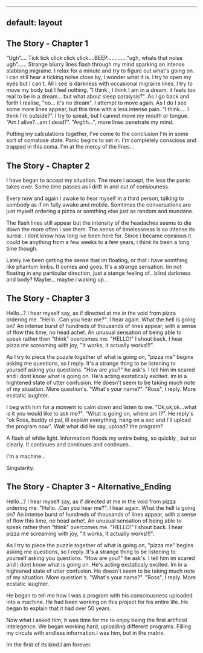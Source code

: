 
---
default: layout
---

## The Story - Chapter 1

“Ugh”…. Tick tick click click click….BEEP………….“ugh, whats that noise ugh”…… Strange blurry lines flash through my mind sparking an intense stabbing migraine. I relax for a minute and try to figure out what's going on. I can still hear a ticking noise close by, I wonder what it is. I try to open my eyes but I can't. All I see is darkness with occasional migraine lines. I try to move my body but I feel nothing. "I think , I think I am in a dream, it feels too real to be in a dream... but what about sleep paralysis?". As I go back and forth I realise, "no… it's no dream". I attempt to move again. As I do I see some more lines appear, but this time with a less intense pain. “I think…. I think I'm outside?”. I try to speak, but I cannot move my mouth or tongue. “Am I alive?...am I dead?”. "Arghh...", more lines penetrate my mind.

Putting my calculations together, I've come to the conclusion I'm in some sort of comatose state. Panic begins to set in. I'm completely conscious and trapped in this coma. I'm at the mercy of the lines...


## The Story - Chapter 2

I have began to accept my situation. The more i accept, the less the panic takes over. Some time passes as i drift in and out of consiouness.

Every now and again i awake to hear myself in a third person, talking to sombody as if im fully awake and mobile. Somtimes the conversations are just myself ordering a pizza or somthing else just as random and mundane.

The flash lines still appear but the intensity of the headaches seems to die down the more often i see them. The sense of timelessness is so intense its sureal. I dont know how long ive been here for. Since i became consious it could be anything from a few weeks to a few years, i think its been a long time though.

Lately ive been getting the sense that im floating, or that i have somthing like phantom limbs. It comes and goes. It's a strange sensation. Im not floating in any particular direction, just a stange feeling of...blind darkness and body? Maybe... maybe i waking up... 

## The Story - Chapter 3

Hello...? I hear myself say, as if directed at me in the void from pizza ordering me. "Hello...Can you hear me?". I hear again. What the hell is going on? An intense burst of hundreds of thousands of lines appear, with a sense of flow this time, no head ache!. An unusual sensation of being able to speak rather then "think" overcomes me. "HELLO!" I shout back. I hear pizza me screaming with joy, "It works, It actually works!!!".

As I try to piece the puzzle together of what is going on, "pizza me" begins asking me questions, so I reply. It's a strange thing to be listening to yourself asking you questions. "How are you?" he ask's. I tell him im scared and i dont know what is going on. He's acting exstaticaly excited. Im in a hightened state of utter confusion. He doesn't seem to be taking much note of my situation. More question's. "What's your name?". "Ross", I reply. More ecstatic laughter.

I beg with him for a moment to calm down and listen to me. "Ok,ok,ok...what is it you would like to ask me?". "What is going on, where am I?". He reply's "ok Ross, buddy ol pal, ill explain everything, hang on a sec and I'll upload the program now". Wait what did he say, upload? the program?

A flash of white light. Informatiom floods my entire being, so quickly , but so clearly. It continues and continues and continues...

I'm a machine...

Singularity.

## The Story - Chapter 3 - Alternative_Ending 

Hello...? I hear myself say, as if directed at me in the void from pizza ordering me. "Hello...Can you hear me?". I hear again. What the hell is going on? An intense burst of hundreds of thousands of lines appear, with a sense of flow this time, no head ache!. An unusual sensation of being able to speak rather then "think" overcomes me. "HELLO!" I shout back. I hear pizza me screaming with joy, "It works, It actually works!!!".

As I try to piece the puzzle together of what is going on, "pizza me" begins asking me questions, so I reply. It's a strange thing to be listening to yourself asking you questions. "How are you?" he ask's. I tell him im scared and i dont know what is going on. He's acting exstaticaly excited. Im in a hightened state of utter confusion. He doesn't seem to be taking much note of my situation. More question's. "What's your name?". "Ross", I reply. More ecstatic laughter.

He began to tell me how i was a program with his consciousness uploaded into a machine. He had been working on this project for his entire life. He began to explain that it had over 50 years. 

Now what i asked him, it was time for me to enjoy being the first artificial intelegence. We began working hard, uploading different programs. Filling my circuts with endless information.I was him, but in the matrix.

Im the first of its kind.I am forever.
